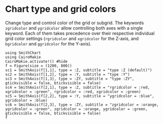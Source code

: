 # Chart type and grid colors

Change type and control color of the grid or subgrid. The keywords `zgridcolor` and `ygridcolor` allow controlling both axes with a single keyword. Each of them takes precedence over their respective individual grid color settings (`rgridcolor` and `xgridcolor` for the Z-axis, and `bgridcolor` and `ggridcolor` for the Y-axis).

```@example
using SmithChart
using CairoMakie
CairoMakie.activate!() #hide
f = Figure(size = (1200, 800))
sc1 = SmithAxis(f[1,1], type = :Z, subtitle = "type :Z (default)")
sc2 = SmithAxis(f[1,2], type = :Y, subtitle = "type :Y")
sc3 = SmithAxis(f[1,3], type = :ZY, subtitle = "type :ZY", gtickvisible = false, btickvisible = false)
sc4 = SmithAxis(f[2,1], type = :Z, subtitle = "rgridcolor = :red, xgridcolor = :green", rgridcolor = :red, xgridcolor = :green)
sc5 = SmithAxis(f[2,2], type = :Y, subtitle = "ygridcolor = :blue", ygridcolor = :blue)
sc6 = SmithAxis(f[2,3], type = :ZY, subtitle = "zgridcolor = :orange, ygridcolor = :green", zgridcolor = :orange, ygridcolor = :green, gtickvisible = false, btickvisible = false)
f
```

